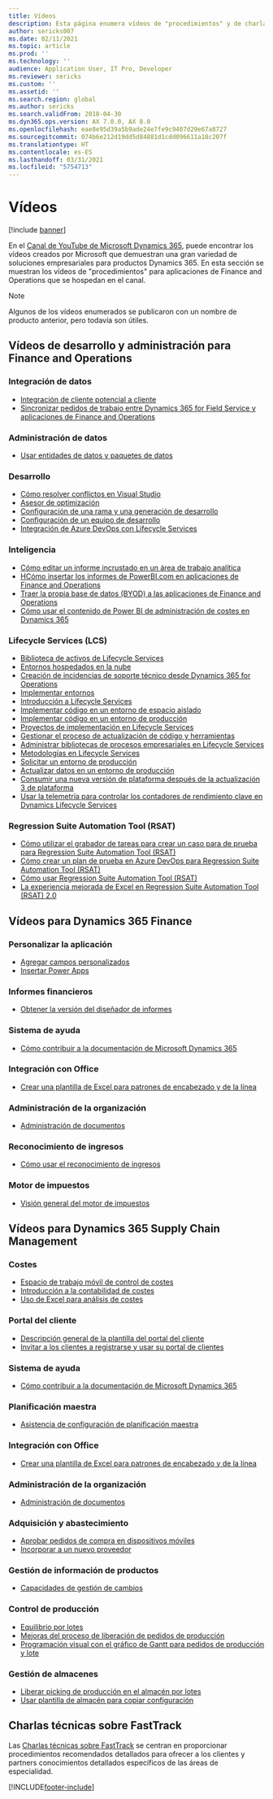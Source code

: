 ```yaml
---
title: Vídeos
description: Esta página enumera vídeos de "procedimientos" y de charlas técnicas relacionados con aplicaciones de Finance and Operations que están disponibles en YouTube y otros sitios.
author: sericks007
ms.date: 02/11/2021
ms.topic: article
ms.prod: ''
ms.technology: ''
audience: Application User, IT Pro, Developer
ms.reviewer: sericks
ms.custom: ''
ms.assetid: ''
ms.search.region: global
ms.author: sericks
ms.search.validFrom: 2018-04-30
ms.dyn365.ops.version: AX 7.0.0, AX 8.0
ms.openlocfilehash: eae8e95d39a5b9ade24e7fe9c9407d29e67a8727
ms.sourcegitcommit: 074b6e212d19dd5d84881d1cdd096611a18c207f
ms.translationtype: HT
ms.contentlocale: es-ES
ms.lasthandoff: 03/31/2021
ms.locfileid: "5754713"
---
```

# <a name="videos"></a>Vídeos 

[!include [banner](../includes/banner.md)]

En el [Canal de YouTube de Microsoft Dynamics 365](https://www.youtube.com/channel/UCJGCg4rB3QSs8y_1FquelBQ), puede encontrar los vídeos creados por Microsoft que demuestran una gran variedad de soluciones empresariales para productos Dynamics 365. En esta sección se muestran los vídeos de "procedimientos" para aplicaciones de Finance and Operations que se hospedan en el canal.

> [!Note]
> Algunos de los vídeos enumerados se publicaron con un nombre de producto anterior, pero todavía son útiles.

## <a name="videos-for-finance-and-operations-development-and-administration"></a>Vídeos de desarrollo y administración para Finance and Operations

### <a name="data-integration"></a>Integración de datos

- [Integración de cliente potencial a cliente](https://youtu.be/AVV9x5x-XCg)
- [Sincronizar pedidos de trabajo entre Dynamics 365 for Field Service y aplicaciones de Finance and Operations](https://www.youtube.com/watch?v=46ylO7raZAo&feature=youtu.be)

### <a name="data-management"></a>Administración de datos

- [Usar entidades de datos y paquetes de datos](https://www.youtube.com/watch?v=UCyzbA41j8g&feature=youtu.be)

### <a name="development"></a>Desarrollo

- [Cómo resolver conflictos en Visual Studio](https://youtu.be/4rxO0zUN2zU)
- [Asesor de optimización](https://www.youtube.com/watch?v=MRsAzgFCUSQ&t=4s)
- [Configuración de una rama y una generación de desarrollo](https://www.youtube.com/watch?v=qXLd-NMx9OY)
- [Configuración de un equipo de desarrollo](https://www.youtube.com/watch?v=cqp9MetfiyM)
- [Integración de Azure DevOps con Lifecycle Services](https://www.youtube.com/watch?v=0QyyyUp1zHQ&t=1s)

### <a name="intelligence"></a>Inteligencia

- [Cómo editar un informe incrustado en un área de trabajo analítica](https://youtu.be/_8WlwmSggcQ)
- [HCómo insertar los informes de PowerBI.com en aplicaciones de Finance and Operations](https://youtu.be/gGWuNJDoi-M)
- [Traer la propia base de datos (BYOD) a las aplicaciones de Finance and Operations](https://www.youtube.com/watch?v=-MaxtBJu2_o&feature=youtu.be)
- [Cómo usar el contenido de Power BI de administración de costes en Dynamics 365](https://www.youtube.com/watch?v=5jWHnM_C7WM&feature=youtu.be)

### <a name="lifecycle-services-lcs"></a>Lifecycle Services (LCS)

- [Biblioteca de activos de Lifecycle Services](https://www.youtube.com/watch?v=z-2xMRa1nOs)
- [Entornos hospedados en la nube](https://www.youtube.com/watch?v=igjVt1lbyLQ&t=17s)
- [Creación de incidencias de soporte técnico desde Dynamics 365 for Operations](https://www.youtube.com/watch?v=avENUYBTBlA&t=2s)
- [Implementar entornos](https://www.youtube.com/watch?v=FUROjGuhQEA&t=68s)
- [Introducción a Lifecycle Services](https://www.youtube.com/watch?v=qLBjKAPaqN4&t=24s)
- [Implementar código en un entorno de espacio aislado](https://www.youtube.com/watch?v=5azLeOO078k)
- [Implementar código en un entorno de producción](https://www.youtube.com/watch?v=ogXo-saZkmE&t=2s)
- [Proyectos de implementación en Lifecycle Services](https://www.youtube.com/watch?v=V1vVOgcTuw4&t=18s)
- [Gestionar el proceso de actualización de código y herramientas](https://www.youtube.com/watch?v=M-AtR6ocYM8&feature=youtu.be)
- [Administrar bibliotecas de procesos empresariales en Lifecycle Services](https://www.youtube.com/watch?v=S5msxj-2-x0)
- [Metodologías en Lifecycle Services](https://www.youtube.com/watch?v=YRMJ15DvgZ8)
- [Solicitar un entorno de producción](https://www.youtube.com/watch?v=5j1GapLr3MY&feature=youtu.be)
- [Actualizar datos en un entorno de producción](https://www.youtube.com/watch?v=VCd5SgkYPTw)
- [Consumir una nueva versión de plataforma después de la actualización 3 de plataforma](https://www.youtube.com/watch?v=nkiKP2Au6OQ&feature=youtu.be)
- [Usar la telemetría para controlar los contadores de rendimiento clave en Dynamics Lifecycle Services](https://www.youtube.com/watch?v=18u6SC8GeFY&feature=youtu.be)

### <a name="regression-suite-automation-tool-rsat"></a>Regression Suite Automation Tool (RSAT)

- [Cómo utilizar el grabador de tareas para crear un caso para de prueba para Regression Suite Automation Tool (RSAT)](https://youtu.be/bBr4BXAxTNI)
- [Cómo crear un plan de prueba en Azure DevOps para Regression Suite Automation Tool (RSAT)](https://youtu.be/3jIuBleAnQk) 
- [Cómo usar Regression Suite Automation Tool (RSAT)](https://youtu.be/uhN9JItzGAk)
- [La experiencia mejorada de Excel en Regression Suite Automation Tool (RSAT) 2.0](https://youtu.be/fcEkSIVQ1Bg)


## <a name="videos-for-dynamics-365-finance"></a>Vídeos para Dynamics 365 Finance

### <a name="customize-the-app"></a>Personalizar la aplicación
- [Agregar campos personalizados](https://www.youtube.com/watch?v=gWSGZI9Vtnc)
- [Insertar Power Apps](https://www.youtube.com/watch?v=x3qyA1bH-NY)

### <a name="financial-reporting"></a>Informes financieros
- [Obtener la versión del diseñador de informes](https://www.youtube.com/embed/icfA5Q3kp4w)

### <a name="help-system"></a>Sistema de ayuda

- [Cómo contribuir a la documentación de Microsoft Dynamics 365](https://youtu.be/m5djioozRbg)

### <a name="office-integration"></a>Integración con Office

- [Crear una plantilla de Excel para patrones de encabezado y de la línea](https://www.youtube.com/watch?v=RTicLb-6dbI&feature=youtu.be)

### <a name="organization-administration"></a>Administración de la organización

- [Administración de documentos](https://www.youtube.com/watch?v=p4rl1CkiLN4&feature=youtu.be)

### <a name="revenue-recognition"></a>Reconocimiento de ingresos
- [Cómo usar el reconocimiento de ingresos](https://youtu.be/v3amIsiqvoo)

### <a name="tax-engine"></a>Motor de impuestos

- [Visión general del motor de impuestos](https://www.youtube.com/watch?v=jAFpEBOtNWI&feature=youtu.be)


## <a name="videos-for-dynamics-365-supply-chain-management"></a>Vídeos para Dynamics 365 Supply Chain Management

### <a name="costs"></a>Costes
- [Espacio de trabajo móvil de control de costes](https://youtu.be/imsuTg8rUVk)
- [Introducción a la contabilidad de costes](https://youtu.be/1pUDtJQZ8FU)
- [Uso de Excel para análisis de costes](https://youtu.be/-HKHYdClvx8)

### <a name="customer-portal"></a>Portal del cliente
- [Descripción general de la plantilla del portal del cliente](https://youtu.be/nPrqoLuHfV8)
- [Invitar a los clientes a registrarse y usar su portal de clientes](https://youtu.be/drGUYHX9QIQ)

### <a name="help-system"></a>Sistema de ayuda

- [Cómo contribuir a la documentación de Microsoft Dynamics 365](https://youtu.be/m5djioozRbg)

### <a name="master-planning"></a>Planificación maestra
- [Asistencia de configuración de planificación maestra](https://youtu.be/c-e6n-8rZb4)

### <a name="office-integration"></a>Integración con Office

- [Crear una plantilla de Excel para patrones de encabezado y de la línea](https://www.youtube.com/watch?v=RTicLb-6dbI&feature=youtu.be)

### <a name="organization-administration"></a>Administración de la organización

- [Administración de documentos](https://www.youtube.com/watch?v=p4rl1CkiLN4&feature=youtu.be)

### <a name="procurement-and-sourcing"></a>Adquisición y abastecimiento

- [Aprobar pedidos de compra en dispositivos móviles](https://youtu.be/gZ-gOlJe7H8)
- [Incorporar a un nuevo proveedor](https://www.youtube.com/watch?v=0KUc3AGaTKk&feature=youtu.be)

### <a name="product-information-management"></a>Gestión de información de productos
- [Capacidades de gestión de cambios](https://youtu.be/N313FqvRuBc)

### <a name="production-control"></a>Control de producción

- [Equilibrio por lotes](https://www.youtube.com/watch?v=4SNLWsU9KyI&feature=youtu.be)
- [Mejoras del proceso de liberación de pedidos de producción](https://www.youtube.com/watch?v=Rm3ojAz6Zu0&feature=youtu.be)
- [Programación visual con el gráfico de Gantt para pedidos de producción y lote](https://youtu.be/BtbuShkGj4I)


### <a name="warehouse-management"></a>Gestión de almacenes

- [Liberar picking de producción en el almacén por lotes](https://youtu.be/8urAJn50dQ8)
- [Usar plantilla de almacén para copiar configuración](https://www.youtube.com/watch?v=K2WIfFlqJYs&feature=youtu.be)

## <a name="fasttrack-tech-talks"></a>Charlas técnicas sobre FastTrack

Las [Charlas técnicas sobre FastTrack](https://community.dynamics.com/365/b/techtalks?c=Finance%20and%20Operations) se centran en proporcionar procedimientos recomendados detallados para ofrecer a los clientes y partners conocimientos detallados específicos de las áreas de especialidad.




[!INCLUDE[footer-include](../../../includes/footer-banner.md)]